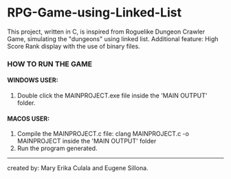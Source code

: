 # RPG-Game-using-Linked-List
This project, written in C, is inspired from Roguelike Dungeon Crawler Game, simulating the "dungeons" using linked list. Additional feature: High Score Rank display with the use of binary files.

### HOW TO RUN THE GAME
  #### WINDOWS USER:
  1. Double click the MAINPROJECT.exe file inside the 'MAIN OUTPUT' folder.

  #### MACOS USER:
  1. Compile the MAINPROJECT.c file:  clang MAINPROJECT.c -o MAINPROJECT inside the 'MAIN OUTPUT' folder
  2. Run the program generated.


---
created by: Mary Erika Culala and Eugene Sillona.

